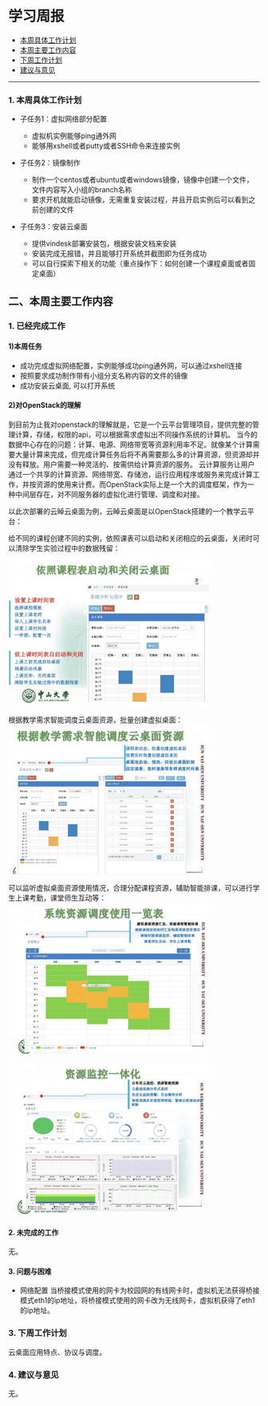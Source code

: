 # 学习周报

* [本周具体工作计划](#本周具体工作计划)
* [本周主要工作内容](#本周主要工作内容)
* [下周工作计划](#下周工作计划)
* [建议与意见](#建议与意见)

----------
<h3 id="本周具体工作计划"> 1. 本周具体工作计划</h3>

- 子任务1：虚拟网络部分配置
  - 虚拟机实例能够ping通外网
  - 能够用xshell或者putty或者SSH命令来连接实例

- 子任务2：镜像制作
  - 制作一个centos或者ubuntu或者windows镜像，镜像中创建一个文件，文件内容写入小组的branch名称
  - 要求开机就能启动镜像，无需重复安装过程，并且开启实例后可以看到之前创建的文件
  
- 子任务3：安装云桌面
  - 提供vindesk部署安装包，根据安装文档来安装
  - 安装完成无报错，并且能够打开系统并截图即为任务成功
  - 可以自行探索下相关的功能（重点操作下：如何创建一个课程桌面或者固定桌面）
  
<h2 id="本周主要工作内容">二、本周主要工作内容</h2>

### 1. 已经完成工作
#### 1)本周任务

- 成功完成虚拟网络配置，实例能够成功ping通外网，可以通过xshell连接
- 按照要求成功制作带有小组分支名称内容的文件的镜像
- 成功安装云桌面, 可以打开系统

#### 2)对OpenStack的理解
到目前为止我对openstack的理解就是，它是一个云平台管理项目，提供完整的管理计算，存储，权限的api，可以根据需求虚拟出不同操作系统的计算机。
当今的数据中心存在的问题：计算、电源、网络带宽等资源利用率不足。就像某个计算需要大量计算来完成，但完成计算任务后将不再需要那么多的计算资源，但资源却并没有释放。用户需要一种灵活的、按需供给计算资源的服务。
云计算服务让用户通过一个共享的计算资源、网络带宽、存储池，运行应用程序或服务来完成计算工作，并按资源的使用来计费。而OpenStack实际上是一个大的调度框架，作为一种中间层存在，对不同服务器的虚拟化进行管理、调度和对接。

以此次部署的云晫云桌面为例，云晫云桌面是以OpenStack搭建的一个教学云平台：

给不同的课程创建不同的实例，依照课表可以启动和关闭相应的云桌面，关闭时可以清除学生实验过程中的数据残留：

<img src="https://github.com/CourseCloudDesktop/cloudDesktop/blob/mlp-develop/task4/images/img1.png?raw=true" width=80%>

根据教学需求智能调度云桌面资源，批量创建虚拟桌面：
<img src="https://github.com/CourseCloudDesktop/cloudDesktop/blob/mlp-develop/task4/images/img2.png?raw=true" width=80%>

可以监听虚拟桌面资源使用情况，合理分配课程资源，辅助智能排课，可以进行学生上课考勤，课堂师生互动等：
<img src="https://github.com/CourseCloudDesktop/cloudDesktop/blob/mlp-develop/task4/images/img3.png?raw=true" width=80%>

<img src="https://github.com/CourseCloudDesktop/cloudDesktop/blob/mlp-develop/task4/images/img4.png?raw=true" width=80%>


#### 2. 未完成的工作
无。   

#### 3. 问题与困难
- 网络配置
当桥接模式使用的网卡为校园网的有线网卡时，虚拟机无法获得桥接模式eth1的ip地址，将桥接模式使用的网卡改为无线网卡，虚拟机获得了eth1的ip地址。

<h3 id="下周工作计划"> 3. 下周工作计划</h3>
云桌面应用特点、协议与调度。

<h3 id="建议与意见"> 4. 建议与意见</h3>
无。
